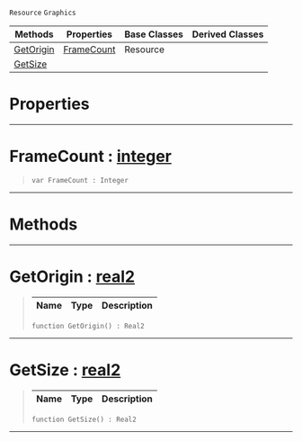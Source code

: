  `Resource` `Graphics`



|Methods|Properties|Base Classes|Derived Classes|
|---|---|---|---|
|[ GetOrigin](https://github.com/PlasmaEngine/PlasmaDocs/tree/master/docs/C%2B%2B/code_reference/class_reference/spritesource.markdown#getorigin-plasma-engine-do)|[ FrameCount](https://github.com/PlasmaEngine/PlasmaDocs/tree/master/docs/C%2B%2B/code_reference/class_reference/spritesource.markdown#framecount-plasma-engine-d)|Resource| |
|[ GetSize](https://github.com/PlasmaEngine/PlasmaDocs/tree/master/docs/C%2B%2B/code_reference/class_reference/spritesource.markdown#getsize-plasma-engine-docu)| | | |


 #  Properties


---  
 #  FrameCount : [integer](https://github.com/PlasmaEngine/PlasmaDocs/tree/master/docs/C%2B%2B/code_reference/lightning_base_types/integer.markdown)

> 
> ``` lang=cpp, name=Lightning
> var FrameCount : Integer


---  
 #  Methods


---  
 #  GetOrigin : [real2](https://github.com/PlasmaEngine/PlasmaDocs/tree/master/docs/C%2B%2B/code_reference/lightning_base_types/real2.markdown)

> 
> |Name|Type|Description|
> |---|---|---|
> ``` lang=cpp, name=Lightning
> function GetOrigin() : Real2
> ``` 


---  
 #  GetSize : [real2](https://github.com/PlasmaEngine/PlasmaDocs/tree/master/docs/C%2B%2B/code_reference/lightning_base_types/real2.markdown)

> 
> |Name|Type|Description|
> |---|---|---|
> ``` lang=cpp, name=Lightning
> function GetSize() : Real2
> ``` 


---  
 

 